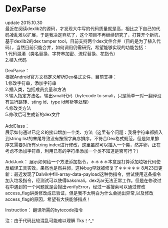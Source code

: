 # DexParse
update 2015.10.30<br>
最近在阅读dexlib2的源码，才发现大牛写的代码质量就是高，相比之下自己的代码凌乱难以扩展，于是我决定弃坑了，这个项目不再继续研究了，打算开个新坑，基于dexlib2的dex tamper tool，目前支持两个dex文件合并（目的是为了植入代码），当然目前只能合并，如何调用仍需研究，希望能够实现的功能包括：<br>
1.代码混淆（类名替换、字符串加密、流程替换、花指令）<br>
2.植入代码<br>

DexParse：<br>
根据Android官方文档定义解析Dex格式文件，目前支持：<br>
1.修改字符串，添加字符串<br>
2.插入类，包括成员变量和方法<br>
3.输入指定方法名，输出smali代码（bytecode to smali，只是简单一对一翻译没有进行跳转、sting id、type id解析等处理）<br>
4.修改类方法<br>
5.修改后可生成新的dex文件<br>
<br>
AddClass：<br>
展示如何通过已定义的接口增加一个类、方法（这里有个问题：我将字符串都插入到string list的末尾导致没有按照字典序排序，不符合Dex格式规范，但是如果排序又需要对所有string index进行修改，这里虽然可以插入一个类，然并卵，正在考虑不添加字符串，利用已有的字符串添加一个类不知道是否可行？）

AddJunk：
展示如何给一个方法添加指令，＊＊＊＊本意是打算添加垃圾代码使反编译工具实效，果然也是然并卵，这种bug早就被修复了＊＊＊＊＊
8月23日更新：最近发现了Dalvik中fill-array-data-payload这种伪指令，尝试使用这条指令加入垃圾指令，经测试可以使得baksmali，dex2jar无法正常工作。但是在修改过程中遇到的一个问题就是会抛出verifyError，经过一番搜索可以通过修改access_flag讲类修改成已验证，但是我不太明白为什么会抛出异常,以及修改access_flag的原因，希望有大侠能够指点！


Instruction：
翻译所需的bytecode指令

注：由于代码比较混乱可能难以理解
Tks！^_^

